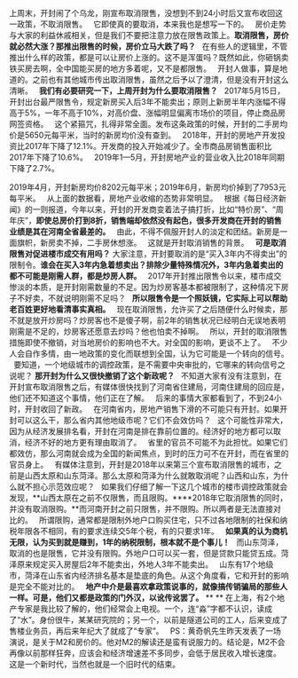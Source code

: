 上周末，开封闹了个乌龙，刚宣布取消限售，没想到不到24小时后又宣布收回这一政策，不取消限售。
 
它即使真的要取消，本来我也是想写一下的。
 
房价走势与大家的利益休戚相关，但是我们不要把注意力放在限售政策上。**取消限售，房价就必然大涨？那推出限售的时候，房价立马大跌了吗？**
 
在有些人的逻辑里，不管推出什么样的政策，都是可以让房价上涨的。这不是浑蛋吗？既然如此，你砸锅卖铁买房去啊，全中国能买房的地方多着呢，又不是都限售。
 
开封人做事，算是地道的。之前也有其他城市传出取消限售，虽然之后予以了澄清，但是没有开封这么清晰。
 
**我们有必要研究一下，上周开封为什么要取消限售？**
 
2017年5月15日，开封出台最严限售令，规定新房买入后3年不能卖出；原则上新房半年内涨幅不得高于5%，一年不高于10%，对高价盘、涨幅明显偏离市场价的项目，停止商品房网签资格。
 
这个紧箍咒，扎得非常全面。发布这条政策的时候，开封的二手房均价是5650元每平米，当时的新房均价没有查到。
 
2018年，开封的房地产开发投资比2017年下降了12.1%。开发商的投入开始减少了。全市商品房销售面积比2017年下降了10.6%。
 
2019年1—5月，开封房地产业的营业收入比2018年同期下降了2.7%。
  
2019年4月，开封新房均价8202元每平米；2019年6月，新房均价掉到了7953元每平米。
 
从上面的数据看，房地产业收缩的态势非常明显。
 
根据《每日经济新闻》的一则报道，今年以来，开封的开发商变着法子搞打折，比如“特价房”、“周年庆”，**即使总房价打到8折，销售端却依然没有起色，很多开发商在开封的销售业绩是其在河南全省最差的。**
 
由此，不得不佩服开封人的淡定和团结。新房是一面旗帜，新房卖不掉，二手房休想涨。
 
这就是开封取消销售的背景。
 
**可是取消限售对促进楼市成交有用吗？**
大家注意，开封要取消的是“买入3年内不得卖出”的限制令。**谁会在买入3年内急着想卖出？排除少量特殊情况外，3年内急着卖出的都不可能是刚需人群，都是炒房人群。**
 
2017年开封推出限售令以来，楼市成交惨淡的本质，是开封刚需数量的不足。因为炒房客基本都被限制了，这种情况下房子不好卖，不就说明刚需不足吗？
 
**所以限售令是一个照妖镜，它实际上可以帮助老百姓更好地看清事实真相。**
 
现在取消限售，允许买了之后随便什么时候卖，那不就是放开炒房吗？炒房客也不是傻子啊，前2年的销售状况已经明白无误地表明刚需是不足的，炒房客还愿意去炒吗？他也怕卖不掉啊。
 
所以，开封的取消限售措施即使不撤销，对当地房价的影响也不大。对全国的影响，更谈不上了。
 
不少人会自作多情，由一地政策的变化而联想到全国，认为它可能是一个转向的信号。
 
要知道，一个地级城市的调控政策，是不需要中央审批的，它哪来的转向信号之说呢？
**那开封为什么又很快撤销了这个新政呢？**
 
不知道大家有没有注意到，在开封宣布取消限售之后，有媒体很快找到了河南省住建局，河南住建局的回应是，他们还不知道这个事情，他们正在了解。
 
后来的事情大家都看到了，不到24小时，开封收回了新政。
 
在河南省内，房地产销售下滑的不可能只有开封。如果开封可以这么干，那么省内其他地级市呢？它们不会效仿吗？
 
这个可能性非常大，因为从经济发展排名看，开封在河南是排在靠前位置的。经济好的地方都可以取消，经济不好的地方更有理由取消了。
 
省里的官员不可能不为此担忧。如果它们都效仿，那么河南就会成为全国的新闻焦点，到时的压力可不在开封，而在省里的官员身上。
 
有媒体注意到，开封是2018年以来第三个宣布取消限售的城市，之前是山西太原和山东菏泽。那么太原和菏泽为什么就敢取消呢？山西和山东，为什么就不担心示范效应呢？
 
如果我们仔细了解一下这几个城市的楼市调控政策就会发现，**山西太原在之前不仅限售，而且限购。****2018年它取消限售的同时，并没有取消限购。**而河南开封之前只限售，并不限购。所以两者是无法直接对比的。
 
所谓限购，通常都是限制外地户口购买住宅，只不过各地限制的社保和纳税年限各不相同，有的要求连续交5年个税，有的只要求1年。
 
**如果真的认为商机无限，认为买到就是赚到，1年的纳税限制，根本就不是个事儿！**
 
而山东菏泽，取消的也是限售，它并没有限购。外地户口可以买一套，但是贷款只能贷五成。菏泽原来规定买入房屋后2年不能卖出，外地人3年不能卖出。
 
山东有17个地级市，菏泽在山东省内经济排名基本是垫底的角色。从这个角度看，它和开封的影响是完全不能对比的。
 
**地产中介是最喜欢拿政策说事的，就像搞传销骗局的那些人一样。可是，他们又都是政策的门外汉，以讹传讹罢了。**
** **
在上海，有2个地产专家是我比较了解的，他们经常会上电视。一个，连“淼”字都不认识，读成了“水”。身份很牛，某某研究院的；另一个，以前是隧道公司的工人，后来变成了售楼业务员，再后来年纪大了就成了“专家”。
 
PS：黄奇帆先生昨天发表了一场演说，是关于M2和房价的。他对M2的解读还是蛮有说服力的。结论是，M2不会再像以前那样狂奔，应该会和经济增速差不多同步，会低于居民收入增长速度。
 
这是一个新时代，当然也就是一个旧时代的结束。